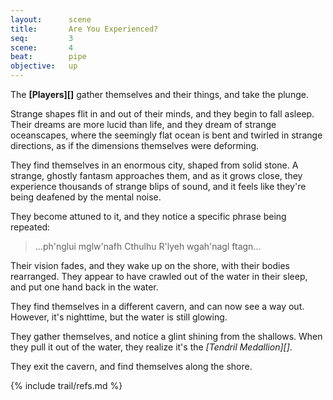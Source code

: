 ```yaml
---
layout:      scene
title:       Are You Experienced?
seq:         3
scene:       4
beat:        pipe
objective:   up
---
```



The **[Players][]** gather themselves and their things, and take the plunge.

[#]: # (keep sanity => STABILITY > 4)

Strange shapes flit in and out of their minds, and they begin to fall asleep.
Their dreams are more lucid than life, and they dream of strange oceanscapes,
where the seemingly flat ocean is bent and twirled in strange directions,
as if the dimensions themselves were deforming.

They find themselves in an enormous city, shaped from solid stone.
A strange, ghostly fantasm approaches them, and as it grows close,
they experience thousands of strange blips of sound,
and it feels like they're being deafened by the mental noise.

They become attuned to it, and they notice a specific phrase being repeated:

> ...ph'nglui mglw'nafh Cthulhu R'lyeh wgah'nagl ftagn...

Their vision fades, and they wake up on the shore, with their bodies rearranged.
They appear to have crawled out of the water in their sleep,
and put one hand back in the water.

They find themselves in a different cavern, and can now see a way out.
However, it's nighttime, but the water is still glowing.

They gather themselves, and notice a glint shining from the shallows.
When they pull it out of the water, they realize it's the *[Tendril Medallion][]*.

They exit the cavern, and find themselves along the shore.


{% include trail/refs.md %}









